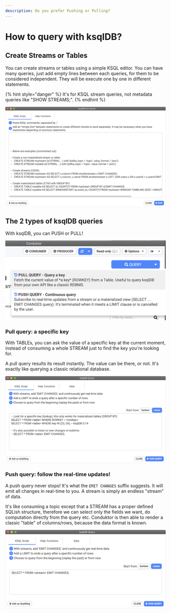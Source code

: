 ```yaml
---
description: Do you prefer Pushing or Pulling?
---
```


# How to query with ksqlDB?

## Create Streams or Tables

You can create streams or tables using a simple KSQL editor.  You can have many queries, just add empty lines between each queries, for them to be considered independent. They will be execute one by one in different statements.

{% hint style="danger" %}
It's for KSQL stream queries, not metadata queries like "SHOW STREAMS;".
{% endhint %}

![](../../.gitbook/assets/screenshot-2021-02-02-at-22.44.48.png)

## The 2 types of ksqlDB queries

With ksqlDB, you can PUSH or PULL!

![](../../.gitbook/assets/screenshot-2021-02-02-at-22.49.42.png)

### Pull query: a specific key

With TABLEs, you can ask the value of a specific key at the current moment, instead of consuming a whole STREAM just to find the key you're looking for.

A pull query results its result instantly. The value can be there, or not. It's exactly like querying a classic relational database.

![](../../.gitbook/assets/screenshot-2021-02-02-at-22.57.46.png)

### Push query: follow the real-time updates!

A push query never stops! It's what the `EMIT CHANGES` suffix suggests. It will emit all changes in real-time to you. A stream is simply an endless "stream" of data.

It's like consuming a topic except that a STREAM has a proper defined SQLish structure, therefore we can select only the fields we want, do computation directly from the query etc. Conduktor is then able to render a classic "table" of columns/rows, because the data format is known.

![](../../.gitbook/assets/screenshot-2021-02-02-at-22.57.58.png)





